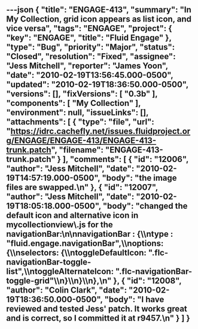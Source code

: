 ---json
{
  "title": "ENGAGE-413",
  "summary": "In My Collection, grid icon appears as list icon, and vice versa",
  "tags": "ENGAGE",
  "project": {
    "key": "ENGAGE",
    "title": "Fluid Engage"
  },
  "type": "Bug",
  "priority": "Major",
  "status": "Closed",
  "resolution": "Fixed",
  "assignee": "Jess Mitchell",
  "reporter": "James Yoon",
  "date": "2010-02-19T13:56:45.000-0500",
  "updated": "2010-02-19T18:36:50.000-0500",
  "versions": [],
  "fixVersions": [
    "0.3b"
  ],
  "components": [
    "My Collection"
  ],
  "environment": null,
  "issueLinks": [],
  "attachments": [
    {
      "type": "file",
      "url": "https://idrc.cachefly.net/issues.fluidproject.org/ENGAGE/ENGAGE-413/ENGAGE-413-trunk.patch",
      "filename": "ENGAGE-413-trunk.patch"
    }
  ],
  "comments": [
    {
      "id": "12006",
      "author": "Jess Mitchell",
      "date": "2010-02-19T14:57:19.000-0500",
      "body": "the image files are swapped.\n"
    },
    {
      "id": "12007",
      "author": "Jess Mitchell",
      "date": "2010-02-19T18:05:18.000-0500",
      "body": "changed the default icon and alternative icon in mycollectionview\\.js for the navigationBar:\n\nnavigationBar : {\\\ntype : \"fluid.engage.navigationBar\",\\\noptions: {\\\nselectors: {\\\ntoggleDefaultIcon: \".flc-navigationBar-toggle-list\",\\\ntoggleAlternateIcon: \".flc-navigationBar-toggle-grid\"\\\n}\\\n}\\\n},\n"
    },
    {
      "id": "12008",
      "author": "Colin Clark",
      "date": "2010-02-19T18:36:50.000-0500",
      "body": "I have reviewed and tested Jess' patch. It works great and is correct, so I committed it at r9457.\n"
    }
  ]
}
---

        